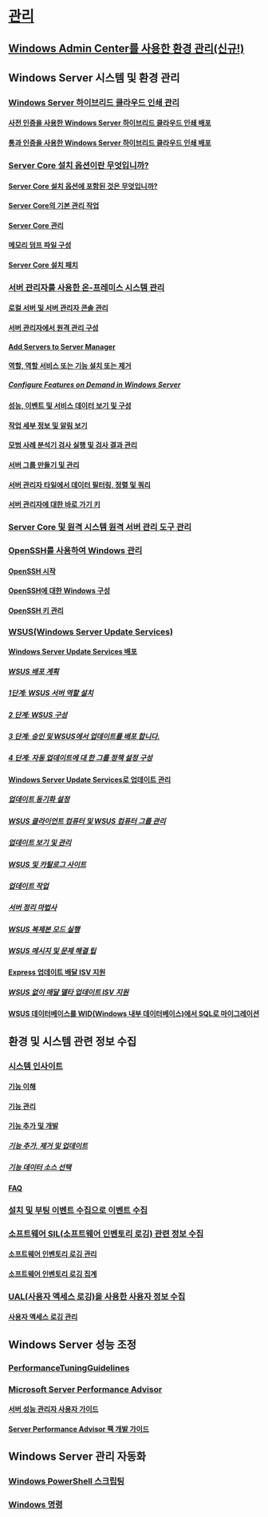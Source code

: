 # [관리](manage-windows-server.md)
## [Windows Admin Center를 사용한 환경 관리(신규!)](../manage/windows-admin-center/overview.md)
## Windows Server 시스템 및 환경 관리
### [Windows Server 하이브리드 클라우드 인쇄 관리](hybrid-cloud-print/hybrid-cloud-print-overview.md)
#### [사전 인증을 사용한 Windows Server 하이브리드 클라우드 인쇄 배포](hybrid-cloud-print/hybrid-cloud-print-deploy.md)
#### [통과 인증을 사용한 Windows Server 하이브리드 클라우드 인쇄 배포](hybrid-cloud-print/hybrid-cloud-print-deploy-passthrough.md)
### [Server Core 설치 옵션이란 무엇입니까?](server-core/what-is-server-core.md)
#### [Server Core 설치 옵션에 포함된 것은 무엇입니까?](server-core/server-core-roles-and-services.md)
#### [Server Core의 기본 관리 작업](server-core/server-core-administer.md)
#### [Server Core 관리](server-core/server-core-manage.md)
#### [메모리 덤프 파일 구성](server-core/server-core-memory-dump.md)
#### [Server Core 설치 패치](server-core/server-core-servicing.md)
### [서버 관리자를 사용한 온-프레미스 시스템 관리](server-manager/server-manager.md)
#### [로컬 서버 및 서버 관리자 콘솔 관리](server-manager/manage-the-local-server-and-the-server-manager-console.md)
#### [서버 관리자에서 원격 관리 구성](server-manager/configure-remote-management-in-server-manager.md)
#### [Add Servers to Server Manager](server-manager/add-servers-to-server-manager.md)
#### [역할, 역할 서비스 또는 기능 설치 또는 제거](server-manager/install-or-uninstall-roles-role-services-or-features.md)
##### [Configure Features on Demand in Windows Server](server-manager/configure-features-on-demand-in-windows-server.md)
#### [성능, 이벤트 및 서비스 데이터 보기 및 구성](server-manager/view-and-configure-performance-event-and-service-data.md)
#### [작업 세부 정보 및 알림 보기](server-manager/view-task-details-and-notifications.md)
#### [모범 사례 분석기 검사 실행 및 검사 결과 관리](server-manager/run-best-practices-analyzer-scans-and-manage-scan-results.md)
#### [서버 그룹 만들기 및 관리](server-manager/create-and-manage-server-groups.md)
#### [서버 관리자 타일에서 데이터 필터링, 정렬 및 쿼리](server-manager/filter-sort-and-query-data-in-server-manager-tiles.md)
#### [서버 관리자에 대한 바로 가기 키](server-manager/keyboard-shortcuts-for-server-manager.md)
### [Server Core 및 원격 시스템 원격 서버 관리 도구 관리](../remote/remote-server-administration-tools.md)
### [OpenSSH를 사용하여 Windows 관리](OpenSSH/OpenSSH_Overview.md)
#### [OpenSSH 시작](OpenSSH/OpenSSH_Install_FirstUse.md)
#### [OpenSSH에 대한 Windows 구성](OpenSSH/OpenSSH_Server_Configuration.md)
#### [OpenSSH 키 관리](OpenSSH/OpenSSH_KeyManagement.md)
### [WSUS(Windows Server Update Services)](windows-server-update-services/get-started/windows-server-update-services-wsus.md)
#### [Windows Server Update Services 배포](windows-server-update-services/deploy/deploy-windows-server-update-services.md)
##### [WSUS 배포 계획](windows-server-update-services/plan/plan-your-wsus-deployment.md)
##### [1단계: WSUS 서버 역할 설치](windows-server-update-services/deploy/1-install-the-wsus-server-role.md)
##### [2 단계: WSUS 구성](windows-server-update-services/deploy/2-configure-wsus.md)
##### [3 단계: 승인 및 WSUS에서 업데이트를 배포 합니다.](windows-server-update-services/deploy/3-approve-and-deploy-updates-in-wsus.md)
##### [4 단계: 자동 업데이트에 대 한 그룹 정책 설정 구성](windows-server-update-services/deploy/4-configure-group-policy-settings-for-automatic-updates.md)
#### [Windows Server Update Services로 업데이트 관리](windows-server-update-services/manage/update-management-with-windows-server-update-services.md)
##### [업데이트 동기화 설정](windows-server-update-services/manage/setting-up-update-synchronizations.md)
##### [WSUS 클라이언트 컴퓨터 및 WSUS 컴퓨터 그룹 관리](windows-server-update-services/manage/managing-wsus-client-computers-and-wsus-computer-groups.md)
##### [업데이트 보기 및 관리](windows-server-update-services/manage/viewing-and-managing-updates.md)
##### [WSUS 및 카탈로그 사이트](windows-server-update-services/manage/wsus-and-the-catalog-site.md)
##### [업데이트 작업](windows-server-update-services/manage/updates-operations.md)
##### [서버 정리 마법사](windows-server-update-services/manage/the-server-cleanup-wizard.md)
##### [WSUS 복제본 모드 실행](windows-server-update-services/manage/running-wsus-replica-mode.md)
##### [WSUS 메시지 및 문제 해결 팁](windows-server-update-services/manage/wsus-messages-and-troubleshooting-tips.md)
#### [Express 업데이트 배달 ISV 지원](windows-server-update-services/deploy/express-update-delivery-isv-support.md)
##### [WSUS 없이 매달 델타 업데이트 ISV 지원](windows-server-update-services/deploy/monthly-delta-update-isv-support-without-WSUS.md)
#### [WSUS 데이터베이스를 WID(Windows 내부 데이터베이스)에서 SQL로 마이그레이션](windows-server-update-services/manage/wid-to-sql-migration.md)

## 환경 및 시스템 관련 정보 수집
### [시스템 인사이트](..\manage\system-insights\overview.md)
#### [기능 이해](..\manage\system-insights\understanding-capabilities.md)
#### [기능 관리](..\manage\system-insights\managing-capabilities.md)
#### [기능 추가 및 개발](..\manage\system-insights\adding-and-developing-capabilities.md)
##### [기능 추가, 제거 및 업데이트](..\manage\system-insights\add-remove-update-capabilities.md)
##### [기능 데이터 소스 선택](..\manage\system-insights\data-sources.md)
#### [FAQ](..\manage\system-insights\faq.md)
### [설치 및 부팅 이벤트 수집으로 이벤트 수집](Get-started-with-Setup-and-Boot-Event-Collection.md)
### [소프트웨어 SIL(소프트웨어 인벤토리 로깅) 관련 정보 수집](software-inventory-logging/get-started-with-software-inventory-logging.md)
#### [소프트웨어 인벤토리 로깅 관리](software-inventory-logging/manage-software-inventory-logging.md)
#### [소프트웨어 인벤토리 로깅 집계](software-inventory-logging/software-inventory-logging-aggregator.md)
### [UAL(사용자 액세스 로깅)을 사용한 사용자 정보 수집](user-access-logging/get-started-with-user-access-logging.md)
#### [사용자 액세스 로깅 관리](user-access-logging/manage-user-access-logging.md)

## Windows Server 성능 조정
### [PerformanceTuningGuidelines](performance-tuning/index.md) 
### [Microsoft Server Performance Advisor](server-performance-advisor/microsoft-server-performance-advisor.md)
#### [서버 성능 관리자 사용자 가이드](server-performance-advisor/server-performance-advisor-users-guide.md)
#### [Server Performance Advisor 팩 개발 가이드](server-performance-advisor/server-performance-advisor-pack-development-guide.md)

## Windows Server 관리 자동화
### [Windows PowerShell 스크립팅](/powershell/scripting/powershell-scripting?view=powershell-5.1)
### [Windows 명령](windows-commands/windows-commands.md)


<!--
#### [A-Z list](windows-commands/a-z-list.md)
#### [Command-Line Syntax Key](windows-commands/command-line-syntax-key.md)
#### [Commands by Server Role](windows-commands/commands-by-server-role.md)
##### [Print Command Reference](windows-commands/print-command-reference.md)
##### [Services for Network File System Command Reference](windows-commands/services-for-network-file-system-command-reference.md)
##### [Remote Desktop Services (Terminal Services) Command Reference](windows-commands/remote-desktop-services-terminal-services-command-reference.md)
##### [Windows Server Backup Command Reference](windows-commands/windows-server-backup-command-reference.md) -->